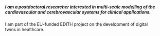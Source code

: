 ##### I am a postdoctoral researcher interested in multi-scale modelling of the cardiovascular and cerebrovascular systems for clinical applications.

I am part of the EU-funded EDITH project on the development of digital twins in healthcare. 
